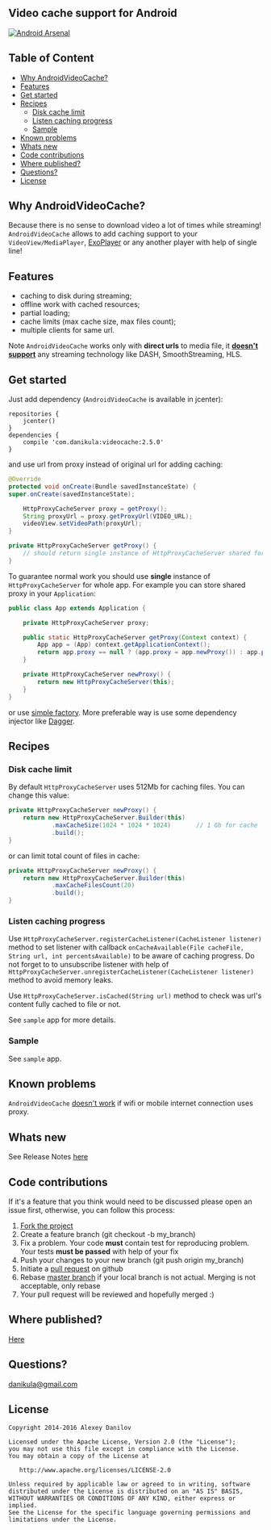 ## Video cache support for Android
[![Android Arsenal](https://img.shields.io/badge/Android%20Arsenal-AndroidVideoCache-brightgreen.svg?style=flat)](http://android-arsenal.com/details/1/1751)

## Table of Content
- [Why AndroidVideoCache?](#why-androidvideocache)
- [Features](#features)
- [Get started](#get-started)
- [Recipes](#recipes)
  - [Disk cache limit](#disk-cache-limit)
  - [Listen caching progress](#listen-caching-progress)
  - [Sample](#sample)
- [Known problems](#known-problems)
- [Whats new](#whats-new)
- [Code contributions](#code-contributions)
- [Where published?](#where-published)
- [Questions?](#questions)
- [License](#license)

## Why AndroidVideoCache?
Because there is no sense to download video a lot of times while streaming!
`AndroidVideoCache` allows to add caching support to your `VideoView/MediaPlayer`, [ExoPlayer](https://github.com/danikula/ExoPlayer/commit/6110be8559f003f98020ada8c5e09691b67aaff4) or any another player with help of single line!

## Features
- caching to disk during streaming;
- offline work with cached resources;
- partial loading;
- cache limits (max cache size, max files count);
- multiple clients for same url.

Note `AndroidVideoCache` works only with **direct urls** to media file, it  [**doesn't support**](https://github.com/danikula/AndroidVideoCache/issues/19) any streaming technology like DASH, SmoothStreaming, HLS.  

## Get started
Just add dependency (`AndroidVideoCache` is available in jcenter):
```
repositories {
    jcenter()
}
dependencies {
    compile 'com.danikula:videocache:2.5.0'
}
```

and use url from proxy instead of original url for adding caching:

```java
@Override
protected void onCreate(Bundle savedInstanceState) {
super.onCreate(savedInstanceState);

    HttpProxyCacheServer proxy = getProxy();
    String proxyUrl = proxy.getProxyUrl(VIDEO_URL);
    videoView.setVideoPath(proxyUrl);
}

private HttpProxyCacheServer getProxy() {
    // should return single instance of HttpProxyCacheServer shared for whole app.
}
```

To guarantee normal work you should use **single** instance of `HttpProxyCacheServer` for whole app.
For example you can store shared proxy in your `Application`:

```java
public class App extends Application {

    private HttpProxyCacheServer proxy;

    public static HttpProxyCacheServer getProxy(Context context) {
        App app = (App) context.getApplicationContext();
        return app.proxy == null ? (app.proxy = app.newProxy()) : app.proxy;
    }

    private HttpProxyCacheServer newProxy() {
        return new HttpProxyCacheServer(this);
    }
}
```

or use [simple factory](http://pastebin.com/s2fafSYS).
More preferable way is use some dependency injector like [Dagger](http://square.github.io/dagger/).

## Recipes
### Disk cache limit
By default `HttpProxyCacheServer` uses 512Mb for caching files. You can change this value:

```java
private HttpProxyCacheServer newProxy() {
    return new HttpProxyCacheServer.Builder(this)
            .maxCacheSize(1024 * 1024 * 1024)       // 1 Gb for cache
            .build();
}
```    

or can limit total count of files in cache: 

```java
private HttpProxyCacheServer newProxy() {
    return new HttpProxyCacheServer.Builder(this)
            .maxCacheFilesCount(20)
            .build();
}
```

### Listen caching progress
Use `HttpProxyCacheServer.registerCacheListener(CacheListener listener)` method to set listener with callback `onCacheAvailable(File cacheFile, String url, int percentsAvailable)` to be aware of caching progress. Do not forget to to unsubscribe listener with help of `HttpProxyCacheServer.unregisterCacheListener(CacheListener listener)` method to avoid memory leaks.

Use `HttpProxyCacheServer.isCached(String url)` method to check was url's content fully cached to file or not.

See `sample` app for more details.

### Sample
See `sample` app.

## Known problems
`AndroidVideoCache` [doesn't work](https://github.com/danikula/AndroidVideoCache/issues/28) if wifi or mobile internet connection uses proxy.

## Whats new
See Release Notes [here](https://github.com/danikula/AndroidVideoCache/releases)

## Code contributions
If it's a feature that you think would need to be discussed please open an issue first, otherwise, you can follow this process:

1. [Fork the project](http://help.github.com/fork-a-repo/)
2. Create a feature branch (git checkout -b my_branch)
3. Fix a problem. Your code **must** contain test for reproducing problem. Your tests **must be passed** with help of your fix
4. Push your changes to your new branch (git push origin my_branch)
5. Initiate a [pull request](http://help.github.com/send-pull-requests/) on github
6. Rebase [master branch](https://github.com/danikula/AndroidVideoCache) if your local branch is not actual. Merging is not acceptable, only rebase
6. Your pull request will be reviewed and hopefully merged :)

## Where published?
[Here](https://bintray.com/alexeydanilov/maven/videocache/view)

## Questions?
[danikula@gmail.com](mailto:danikula@gmail.com)

## License

    Copyright 2014-2016 Alexey Danilov

    Licensed under the Apache License, Version 2.0 (the "License");
    you may not use this file except in compliance with the License.
    You may obtain a copy of the License at

       http://www.apache.org/licenses/LICENSE-2.0

    Unless required by applicable law or agreed to in writing, software
    distributed under the License is distributed on an "AS IS" BASIS,
    WITHOUT WARRANTIES OR CONDITIONS OF ANY KIND, either express or implied.
    See the License for the specific language governing permissions and
    limitations under the License.
